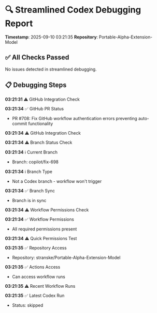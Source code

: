 # 🔍 Streamlined Codex Debugging Report

**Timestamp**: 2025-09-10 03:21:35
**Repository**: Portable-Alpha-Extension-Model

## ✅ All Checks Passed
No issues detected in streamlined debugging.

## 📋 Debugging Steps
**03:21:31** ⚠️ GitHub Integration Check

**03:21:34** ✅ GitHub PR Status
  - PR #708: Fix GitHub workflow authentication errors preventing auto-commit functionality

**03:21:34** ⚠️ GitHub Integration Check

**03:21:34** ⚠️ Branch Status Check

**03:21:34** ℹ️ Current Branch
  - Branch: copilot/fix-698

**03:21:34** ℹ️ Branch Type
  - Not a Codex branch - workflow won't trigger

**03:21:34** ✅ Branch Sync
  - Branch is in sync

**03:21:34** ⚠️ Workflow Permissions Check

**03:21:34** ✅ Workflow Permissions
  - All required permissions present

**03:21:34** ⚠️ Quick Permissions Test

**03:21:35** ✅ Repository Access
  - Repository: stranske/Portable-Alpha-Extension-Model

**03:21:35** ✅ Actions Access
  - Can access workflow runs

**03:21:35** ⚠️ Recent Workflow Runs

**03:21:35** ✅ Latest Codex Run
  - Status: skipped
